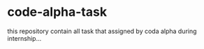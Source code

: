 # code-alpha-task
this repository contain all task that assigned by coda alpha during internship... 
